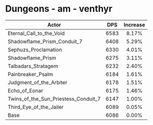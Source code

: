# Dungeons - am - venthyr
| Actor | DPS | Increase |
|---|:---:|:---:|
|Eternal_Call_to_the_Void|6583|8.17%|
|Shadowflame_Prism_Conduit_7|6408|5.29%|
|Sephuzs_Proclamation|6330|4.01%|
|Shadowflame_Prism|6275|3.11%|
|Talbadars_Stratagem|6232|2.40%|
|Painbreaker_Psalm|6184|1.61%|
|Judgment_of_the_Arbiter|6178|1.51%|
|Echo_of_Eonar|6175|1.46%|
|Twins_of_the_Sun_Priestess_Conduit_7|6147|1.00%|
|Third_Eye_of_the_Jailer|6089|0.05%|
|Base|6086|0.00%|
